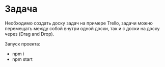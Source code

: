 # Задача

Необходимо создать доску задач на примере Trello, задачи можно перемещать между собой внутри одной доски, так и с доски на доску через (Drag and Drop). 

Запуск проекта:

- npm i
- npm start
